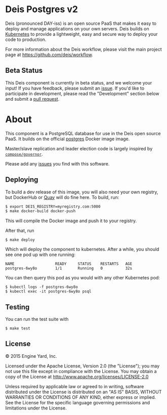 # Deis Postgres v2

Deis (pronounced DAY-iss) is an open source PaaS that makes it easy to deploy and manage applications on your own servers. Deis builds on [Kubernetes](http://kubernetes.io/) to provide a lightweight, easy and secure way to deploy your code to production.

For more information about the Deis workflow, please visit the main project page at https://github.com/deis/workflow.

## Beta Status

This Deis component is currently in beta status, and we welcome your input! If you have feedback, please submit an [issue][issues]. If you'd like to participate in development, please read the "Development" section below and submit a [pull request][prs].

# About

This component is a PostgreSQL database for use in the Deis open source PaaS. It builds on the official [postgres](https://registry.hub.docker.com/_/postgres/) Docker image image.

Master/slave replication and leader election code is largely inspired by [`compose/governor`](https://github.com/compose/governor).

Please add any [issues](https://github.com/deis/postgres/issues) you find with this software.


## Deploying

To build a dev release of this image, you will also need your own registry, but DockerHub or
[Quay](https://quay.io/) will do fine here. To build, run:

```bash
$ export DEIS_REGISTRY=myregistry.com:5000
$ make docker-build docker-push
```

This will compile the Docker image and push it to your registry.

After that, run

```
$ make deploy
```

Which will deploy the component to kubernetes. After a while, you should see one pod up with one
running:

```
NAME                  READY     STATUS    RESTARTS   AGE
postgres-6wy8o        1/1       Running   0          32s
```

You can then query this pod as you would with any other Kubernetes pod:

```
$ kubectl logs -f postgres-6wy8o
$ kubectl exec -it postgres-6wy8o psql
```


## Testing

You can run the test suite with

```
$ make test
```


## License

© 2015 Engine Yard, Inc.

Licensed under the Apache License, Version 2.0 (the "License"); you may
not use this file except in compliance with the License. You may obtain
a copy of the License at <http://www.apache.org/licenses/LICENSE-2.0>

Unless required by applicable law or agreed to in writing, software
distributed under the License is distributed on an "AS IS" BASIS,
WITHOUT WARRANTIES OR CONDITIONS OF ANY KIND, either express or implied.
See the License for the specific language governing permissions and
limitations under the License.

[prs]: https://github.com/deis/postgres/pulls
[issues]: https://github.com/deis/postgres/issues

